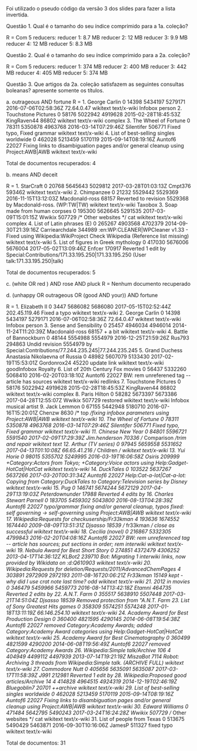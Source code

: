 Foi utilizado o pseudo código da versão 3 dos slides para fazer a lista invertida.


Questão 1. Qual é o tamanho do seu índice comprimido para a 1a. coleção?
<p>
R = Com 5 reducers:
reducer 1: 8.7 MB
reducer 2: 12 MB
reducer 3: 9.9 MB
reducer 4: 12 MB
reducer 5: 8.3 MB
</p>

Questão 2. Qual é o tamanho do seu índice comprimido para a 2a. coleção?

R =  Com 5 reducers:
reducer 1: 374 MB
reducer 2: 400 MB
reducer 3: 442 MB
reducer 4: 405 MB
reducer 5: 374 MB

Questão 3. Que artigos da 2a. coleção satisfazem as seguintes consultas boleanas? apresente somente os títulos.

a. outrageous AND fortune
R = 1. George Carlin 0 14398 5434197 5279171 2016-07-06T02:58:36Z 72.64.0.47 wikitext text/x-wiki Infobox person
2. Touchstone Pictures 0 58176 5022942 4919628 2015-02-28T18:45:53Z KingRaven44 86802 wikitext text/x-wiki complex
3. The Wheel of Fortune 0 78311 5350878 4963768 2016-03-14T07:29:46Z Silentifer 506771 Fixed typo, Fixed grammar wikitext text/x-wiki
4. List of best-selling singles worldwide 0 462028 5213459 5170119 2015-09-14T08:19:16Z Auntof6 22027 Fixing links to disambiguation pages and/or general cleanup using Project:AWB|AWB wikitext text/x-wiki

Total de documentos recuperados: 4

b. means AND deceit

R = 1. StarCraft 0 20768 5645643 5029812 2017-03-28T01:03:13Z Cmpt376 593462 wikitext text/x-wiki
2. Chimpanzee 0 21232 5529442 5529369 2016-11-15T13:12:03Z Macdonald-ross 68157 Reverted to revision 5529368 by Macdonald-ross. (WP:TW|TW) wikitext text/x-wiki Taxobox
3. Soap made from human corpses 0 195300 5626645 5291535 2017-03-09T15:01:15Z Wwikix 507729 /* Other websites */ cat wikitext text/x-wiki complex
4. List of Latin phrases (E) 0 265267 4903568 4702379 2014-09-30T21:39:16Z Carriearchdale 344989 :en:WP:CLEANER|WPCleaner v1.33 - Fixed using Wikipedia:WikiProject Check Wikipedia (Reference list missing) wikitext text/x-wiki
5. List of figures in Greek mythology 0 417030 5676006 5676004 2017-05-02T13:09:46Z Enfcer 170917 Reverted 1 edit by Special:Contributions/171.33.195.250|171.33.195.250 (User talk:171.33.195.250|talk)

Total de documentos recuperados: 5

c. (white OR red ) AND rose AND pluck
R = Nenhum documento recuperado

d. (unhappy OR outrageous OR (good AND your)) AND fortune

R = 1. Elizabeth II 0 3447 5686082 5686080 2017-05-15T02:52:44Z 202.45.119.46 Fixed a typo wikitext text/x-wiki
2. George Carlin 0 14398 5434197 5279171 2016-07-06T02:58:36Z 72.64.0.47 wikitext text/x-wiki Infobox person
3. Sense and Sensibility 0 25457 4946034 4946014 2014-11-24T11:20:39Z Macdonald-ross 68157 + a bit wikitext text/x-wiki
4. Battle of Bannockburn 0 48144 5554988 5554979 2016-12-25T21:59:26Z Rus793 294863 Undid revision 5554979 by Special:Contributions/77.244.235.245|77.244.235.245
5. Grand Duchess Anastasia Nikolaevna of Russia 0 48982 5607079 5133430 2017-02-19T15:53:01Z Gordonrox24 45220 update link wikitext text/x-wiki goodInfobox Royalty
6. List of 20th Century Fox movies 0 56437 5332260 5068410 2016-02-20T03:18:10Z Auntof6 22027 BW: rem unreferened tag -- article has sources wikitext text/x-wiki redlinks
7. Touchstone Pictures 0 58176 5022942 4919628 2015-02-28T18:45:53Z KingRaven44 86802 wikitext text/x-wiki complex
8. Paris Hilton 0 58282 5673397 5673386 2017-04-28T12:55:07Z Wwikix 507729 restored wikitext text/x-wiki Infobox musical artist
9. Jack Lemmon 0 67155 5442948 5180710 2016-07-16T15:20:01Z Chenzw 8630 /* top */fixing infobox parameters using Project:AWB|AWB wikitext text/x-wiki
10. The Wheel of Fortune 0 78311 5350878 4963768 2016-03-14T07:29:46Z Silentifer 506771 Fixed typo, Fixed grammar wikitext text/x-wiki
11. Chinese New Year 0 84801 5596721 5591540 2017-02-09T17:29:39Z Jim.henderson 70336 /* Comparison */trim and repair wikitext text
12. Arthur (TV series) 0 97945 5659558 5531652 2017-04-13T01:10:08Z 66.65.41.216 /* Children */ wikitext text/x-wiki
13. Yui Horie 0 98015 5355702 5249995 2016-03-19T16:06:58Z Osiris 209999 +Category:Actors from Tokyo; +Category:Voice actors using Help:Gadget-HotCat|HotCat wikitext text/x-wiki
14. DuckTales 0 103522 5637267 5637266 2017-03-20T00:31:34Z Auntof6 22027 Help:Cat-a-lot|Cat-a-lot: Copying from Category:DuckTales to Category:Television series by Disney wikitext text/x-wiki
15. Pug 0 146741 5674244 5672129 2017-04-29T13:19:03Z Peterdownunder 17988 Reverted 4 edits by 
16. Charles Stewart Parnell 0 183705 5459302 5043800 2016-08-13T04:28:39Z Auntof6 22027 typo/grammar fixing and/or general cleanup, typos fixed: self governing → self-governing using Project:AWB|AWB wikitext text/x-wiki
17. Wikipedia:Requests for checkusership/Fr33kman 4 193636 1674552 1674440 2009-08-09T13:51:31Z Djsasso 18539 /* fr33kman */ close as successful wikitext text/x-wiki
18. Cecilia (novel) 0 216867 5332305 4799843 2016-02-20T04:08:16Z Auntof6 22027 BW: rem unreferenced tag -- article has sources; put sections in order; rem interwiki wikitext text/x-wiki
19. Nebula Award for Best Short Story 0 274851 4372479 4306252 2013-04-17T14:36:12Z KLBot2 239710 Bot: Migrating 1 interwiki links, now provided by Wikidata on :d:Q610903 wikitext text/x-wiki
20. Wikipedia:Requests for deletion/Requests/2011/AdvancedChemPages 4 303891 2972909 2972193 2011-08-16T20:06:21Z Fr33kman 15149 kept - why did I use crat note last time? odd wikitext text/x-wiki
21. 2012 in movies 0 346479 5459966 5459773 2016-08-14T13:42:18Z Etamni 464735 Reverted 2 edits by 
22. A.N.T. Farm 0 355517 5638910 5507448 2017-03-21T14:51:04Z Djsasso 18539 Removed protection from &quot;A.N.T. Farm
23. List of Sony Greatest Hits games 0 358309 5574251 5574248 2017-01-18T13:11:19Z 66.146.254.10 wikitext text/x-wiki
24. Academy Award for Best Production Design 0 360400 4821595 4290145 2014-06-08T19:54:38Z Auntof6 22027 removed Category:Academy Awards; added Category:Academy Award categories using Help:Gadget-HotCat|HotCat wikitext text/x-wiki
25. Academy Award for Best Cinematography 0 360499 4821599 4290200 2014-06-08T19:56:49Z Auntof6 22027 removed Category:Academy Awards
26. Wikipedia:Simple talk/Archive 106 4 404949 4499112 4497939 2013-07-14T19:21:19Z MiszaBot 7114 Robot: Archiving 3 threads from Wikipedia:Simple talk. (ARCHIVE FULL) wikitext text/x-wiki
27. Commodore Nutt 0 405656 5635091 5635087 2017-03-17T11:58:39Z J991 212981 Reverted 1 edit by
28. Wikipedia:Proposed good articles/Archive 14 4 414828 4964515 4924319 2014-12-19T02:46:19Z Bluegoblin7 20701 ++archive wikitext text/x-wiki
29. List of best-selling singles worldwide 0 462028 5213459 5170119 2015-09-14T08:19:16Z Auntof6 22027 Fixing links to disambiguation pages and/or general cleanup using Project:AWB|AWB wikitext text/x-wiki
30. Edward Williams 0 471484 5642795 5490243 2017-03-24T16:24:28Z Wwikix 507729 /* Other websites */ cat wikitext text/x-wiki
31. List of people from Texas 0 513675 5490429 5463871 2016-09-30T10:16:06Z JamesP 511327 fixed typo wikitext text/x-wiki

Total de  documentos: 31



